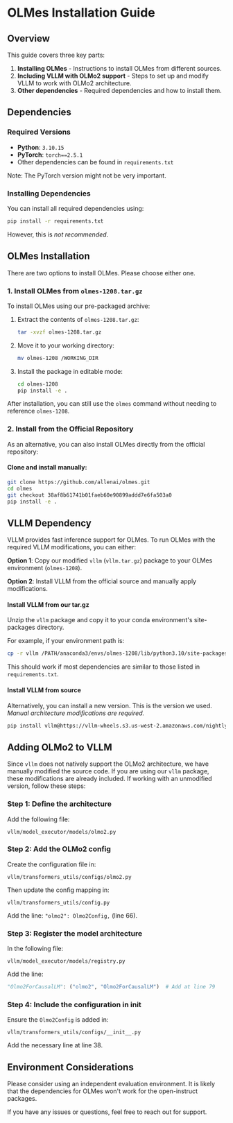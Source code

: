 # OLMes Installation Guide

## Overview

This guide covers three key parts:

1. **Installing OLMes** - Instructions to install OLMes from different sources.
2. **Including VLLM with OLMo2 support** - Steps to set up and modify VLLM to work with OLMo2 architecture.
3. **Other dependencies** - Required dependencies and how to install them.

## Dependencies

### Required Versions
- **Python**: `3.10.15`
- **PyTorch**: `torch==2.5.1`
- Other dependencies can be found in `requirements.txt`

Note: The PyTorch version might not be very important.

### Installing Dependencies

You can install all required dependencies using:

```bash
pip install -r requirements.txt
```

However, this is *not recommended*.

## OLMes Installation

There are two options to install OLMes. Please choose either one.

### 1. Install OLMes from `olmes-1208.tar.gz`

To install OLMes using our pre-packaged archive:

1. Extract the contents of `olmes-1208.tar.gz`:

   ```bash
   tar -xvzf olmes-1208.tar.gz
   ```

2. Move it to your working directory:

   ```bash
   mv olmes-1208 /WORKING_DIR
   ```

3. Install the package in editable mode:

   ```bash
   cd olmes-1208
   pip install -e .
   ```

After installation, you can still use the `olmes` command without needing to reference `olmes-1208`.

### 2. Install from the Official Repository

As an alternative, you can also install OLMes directly from the official repository:

#### Clone and install manually:
```bash
git clone https://github.com/allenai/olmes.git
cd olmes
git checkout 38af8b61741b01faeb60e90899addd7e6fa503a0
pip install -e .
```


## VLLM Dependency

VLLM provides fast inference support for OLMes. To run OLMes with the required VLLM modifications, you can either:

**Option 1**: Copy our modified `vllm` (`vllm.tar.gz`) package to your OLMes environment (`olmes-1208`).

**Option 2**: Install VLLM from the official source and manually apply modifications.

#### Install VLLM from our tar.gz

Unzip the `vllm` package and copy it to your conda environment's site-packages directory.

For example, if your environment path is:

```bash
cp -r vllm /PATH/anaconda3/envs/olmes-1208/lib/python3.10/site-packages
```

This should work if most dependencies are similar to those listed in `requirements.txt`.

#### Install VLLM from source

Alternatively, you can install a new version. This is the version we used. *Manual architecture modifications are required.*

```bash
pip install vllm@https://vllm-wheels.s3.us-west-2.amazonaws.com/nightly/vllm-1.0.0.dev-cp38-abi3-manylinux1_x86_64.whl#sha256=fefcb7539062451eb32e5f5c16b96bae8ddb33acd5e4157fdd4494123b1c4f05
```


## Adding OLMo2 to VLLM

Since `vllm` does not natively support the OLMo2 architecture, we have manually modified the source code. If you are using our `vllm` package, these modifications are already included. If working with an unmodified version, follow these steps:

### Step 1: Define the architecture
Add the following file:

```plaintext
vllm/model_executor/models/olmo2.py
```

### Step 2: Add the OLMo2 config
Create the configuration file in:

```plaintext
vllm/transformers_utils/configs/olmo2.py
```

Then update the config mapping in:

```plaintext
vllm/transformers_utils/config.py
```

Add the line: `"olmo2": Olmo2Config,` (line 66).

### Step 3: Register the model architecture
In the following file:

```plaintext
vllm/model_executor/models/registry.py
```

Add the line:

```python
"Olmo2ForCausalLM": ("olmo2", "Olmo2ForCausalLM")  # Add at line 79
```

### Step 4: Include the configuration in init
Ensure the `Olmo2Config` is added in:

```plaintext
vllm/transformers_utils/configs/__init__.py
```

Add the necessary line at line 38.

## Environment Considerations

Please consider using an independent evaluation environment. It is likely that the dependencies for OLMes won't work for the open-instruct packages.

If you have any issues or questions, feel free to reach out for support.

